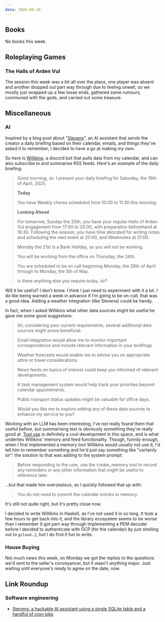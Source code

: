 ```yaml
---
date: 2025-04-20
---
```


## Books

No books this week.


## Roleplaying Games

### The Halls of Arden Vul

The session this week was a bit all over the place, one player was absent and
another dropped out part way through due to feeling unwell, so we mostly just
wrapped up a few loose ends, gathered some rumours, communed with the gods, and
carried out some treasure.


## Miscellaneous

### AI

Inspired by a blog post about "[Stevens][]", an AI assistant that sends the
creator a daily briefing based on their calendar, emails, and things they've
asked it to remember, I decided to have a go at making my own.

So here is [Willikins][]: a discord bot that pulls data from my calendar, and
can also subscribe to and summarise RSS feeds.  Here's an example of the daily
briefing:

> Good morning, sir. I present your daily briefing for Saturday, the 19th of
> April, 2025.
>
> **Today**
>
> You have Weekly chores scheduled from 10:00 to 11:30 this morning.
>
> **Looking Ahead**
>
> For tomorrow, Sunday the 20th, you have your regular Halls of Arden Vul
> engagement from 17:00 to 20:00, with preparation beforehand at 16:30.
> Following the session, you have time allocated for writing notes and
> scheduling the next event at 20:00, and Weeknotes at 21:00.
>
> Monday the 21st is a Bank Holiday, so you will not be working.
>
> You will be working from the office on Thursday, the 24th.
>
> You are scheduled to be on call beginning Monday, the 28th of April through to
> Monday, the 5th of May.
>
> Is there anything else you require today, sir?

Will it be useful?  I don't know.  I think I just need to experiment with it a
bit.  I do like being warned a week in advance if I'm going to be on-call, that
was a good idea.  Adding a weather integration (like Stevens) could be handy.

In fact, when I asked Willikins what other data sources might be useful he gave
me some good suggestons:

> Sir, considering your current requirements, several additional data sources
> might prove beneficial:
>
> Email integration would allow me to monitor important correspondence and
> include relevant information in your briefings.
>
> Weather forecasts would enable me to advise you on appropriate attire or
> travel considerations.
>
> News feeds on topics of interest could keep you informed of relevant
> developments.
>
> A task management system would help track your priorities beyond calendar
> appointments.
>
> Public transport status updates might be valuable for office days.
>
> Would you like me to explore adding any of these data sources to enhance my
> service to you?

Working with an LLM has been interesting, I've not really found them that useful
before, but summarising text is obviously something they're really good at.
[Tool use][] is definitely a cool development in this space, and is what
underlies Willikins' memory and feed functionality.  Though, funnily enough,
when I first implemented a memory tool Willikins would usually not use it, I'd
tell him to remember something and he'd just say something like "certainly sir":
the solution to that was adding to the system prompt:

> Before responding to the user, use the create_memory tool to record any
> reminders or any other information that might be useful to reference later.

...but that made him overzealous, so I quickly followed that up with:

> You do not need to commit the calendar entries to memory.

It's still not quite right, but it's pretty close now.

I decided to write Willikins in Haskell, as I've not used it in so long.  It
took a few hours to get back into it, and the library ecosystem seems to be
worse than I remember (I got part way through implementing a PEM decoder before
I decided to authenticate with GCP (for the calendar) by just shelling out to
`gcloud`...), but I do find it fun to write.

[Willikins]: https://github.com/barrucadu/willikins
[Tool use]: https://docs.anthropic.com/en/docs/build-with-claude/tool-use/overview

### House Buying

Not much news this week, on Monday we got the replies to the questions we'd sent
to the seller's conveyancer, but it wasn't anything major.  Just waiting until
everyone's ready to agree on the date, now.


## Link Roundup

### Software engineering

- [Stevens: a hackable AI assistant using a single SQLite table and a handful of cron jobs][Stevens]

[Stevens]: https://www.geoffreylitt.com/2025/04/12/how-i-made-a-useful-ai-assistant-with-one-sqlite-table-and-a-handful-of-cron-jobs
